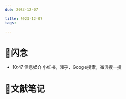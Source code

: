 ```yaml
---
due: 2023-12-07 

title: 2023-12-07
tags:

---
```


# 📖闪念
- 10:47 信息媒介:小红书，知乎，Google搜索，微信搜一搜








# 📒文献笔记






